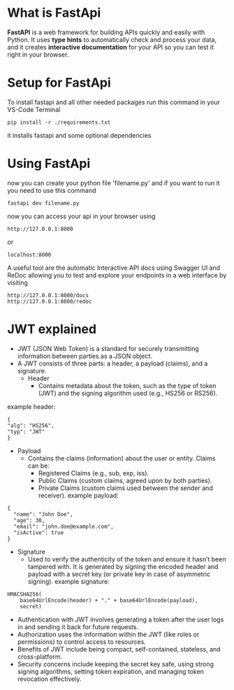 # What is FastApi

**FastAPI** is a web framework for building APIs quickly and easily with Python. It uses **type hints** to automatically check and process your data, and it creates **interactive documentation** for your API so you can test it right in your browser.


# Setup for FastApi

To install fastapi and all other needed packages run this command in your VS-Code Terminal

    pip install -r ./requirements.txt

it installs fastapi and some optional dependencies 

# Using FastApi

now you can create your python file 'filename.py' and if you want to run it you need to use this command

    fastapi dev filename.py

now you can access your api in your browser using
    
    http://127.0.0.1:8000

or
    
    localhost:8000

A useful tool are the automatic Interactive API docs using Swagger UI and ReDoc allowing you to test and explore your endpoints in a web interface by visiting

    http://127.0.0.1:8000/docs
    http://127.0.0.1:8000/redoc

# JWT explained

* JWT (JSON Web Token) is a standard for securely transmitting information between parties as a JSON object.
* A JWT consists of three parts: a header, a payload (claims), and a signature.
  * Header
    * Contains metadata about the token, such as the type of token (JWT) and the signing algorithm used (e.g., HS256 or RS256).

example header:
```
{
"alg": "HS256",
"typ": "JWT"
}
```

  * Payload
    * Contains the claims (information) about the user or entity. Claims can be:
      * Registered Claims (e.g., sub, exp, iss).
      * Public Claims (custom claims, agreed upon by both parties).
      * Private Claims (custom claims used between the sender and receiver).
example payload:
```
{
  "name": "John Doe",
  "age": 30,
  "email": "john.doe@example.com",
  "isActive": true
}
```

  * Signature
    * Used to verify the authenticity of the token and ensure it hasn’t been tampered with. It is generated by signing the encoded header and payload with a secret key (or private key in case of asymmetric signing).
example signature:
```
HMACSHA256(
    base64UrlEncode(header) + "." + base64UrlEncode(payload),
    secret)
```
* Authentication with JWT involves generating a token after the user logs in and sending it back for future requests.
* Authorization uses the information within the JWT (like roles or permissions) to control access to resources.
* Benefits of JWT include being compact, self-contained, stateless, and cross-platform.
* Security concerns include keeping the secret key safe, using strong signing algorithms, setting token expiration, and managing token revocation effectively.